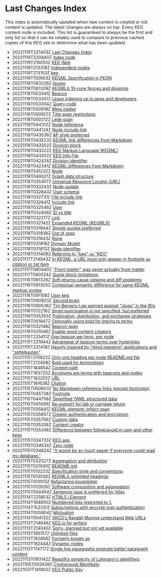 # Last Changes Index

This index is automatically updated when new content is created or old content is updated. The latest changes are always on top. Every KEG content node is included. This list is guaranteed to always be the first and only list so that it can be reliably used to compare to previous cached copies of this KEG site to determine what has been updated.

* 20221119T221403Z [Last Changes Index](/3)
* 20221119T220840Z [Index node](/64)
* 20221119T215055Z [KEG Web](/107)
* 20221119T213318Z [Independent nodes](/26)
* 20221119T213153Z [keg](/15)
* 20221119T150603Z [KEGML Specification in PEGN](/55)
* 20221118T063226Z [Isosec](/84)
* 20221118T061209Z [KEGMLX 10-rune fences and divisions](/16)
* 20221118T053341Z [Beacon](/99)
* 20221118T053341Z [Leave indexing up to apps and developers](/89)
* 20221118T053304Z [Query code](/38)
* 20221118T050918Z [Meta matter](/82)
* 20221118T050557Z [Title span restrictions](/81)
* 20221118T050212Z [Lede span](/79)
* 20221118T044312Z [Node reference](/78)
* 20221118T044124Z [Node include link](/77)
* 20221118T043536Z [AP style preferred](/6)
* 20221118T043523Z [KEGML link differences from Markdown](/57)
* 20221118T043302Z [Division block](/52)
* 20221118T043222Z [KEG Markup Language (KEGML)](/50)
* 20221118T043202Z [KEG Info File](/48)
* 20221118T042426Z [Division identifier](/45)
* 20221118T042341Z [KEGML differences from Markdown](/42)
* 20221118T041232Z [Node](/39)
* 20221118T040021Z [Graph data structure](/43)
* 20221118T035307Z [Universal Resource Locator (URL)](/30)
* 20221118T033243Z [Node update](/108)
* 20221118T032843Z [User schema](/29)
* 20221118T032731Z [File include link](/25)
* 20221118T032641Z [Include link](/24)
* 20221118T032546Z [User](/21)
* 20221118T032408Z [ID vs title](/20)
* 20221118T032217Z [Link](/18)
* 20221118T032142Z [Expanded KEGML (KEGMLX)](/17)
* 20221118T031944Z [Simple quotes preferred](/103)
* 20221118T031938Z [Out of spec](/102)
* 20221118T031843Z [Rune](/100)
* 20221118T031819Z [Domain Model](/10)
* 20221118T031813Z [Node identifier](/1)
* 20221118T031409Z [Referring to "keg" vs "KEG"](/36)
* 20221117T214943Z [In KEGML, a URL must only appear in footnote as citation or list item](/74)
* 20221117T080440Z ["Front matter" was never actually front matter](/83)
* 20221117T060524Z [Quote block limitations](/105)
* 20221116T091328Z [Soft returns cause viewing and diff problems](/91)
* 20221116T091305Z [Contextual semantic difference for same KEGML markup syntax](/85)
* 20221116T091109Z [User keg](/69)
* 20221116T090823Z [Second brain](/49)
* 20221116T090536Z [Tim Berners-Lee warned against "slugs" in the 90s](/2)
* 20221116T072216Z [Smart punctuation is not specified, but preferred](/104)
* 20221116T055353Z [Publication, distribution, and exchange strategies](/90)
* 20221116T051847Z [Optionally using bold for linking to terms](/72)
* 20221116T032146Z [Beacon span](/27)
* 20221116T031546Z [Enable good content creators](/12)
* 20221115T225411Z [One beacon per term, per node](/92)
* 20221115T221944Z [Advantage of beacon terms over hyperlinks](/97)
* 20221115T221419Z [Heavily inspired by "mind mapping" applications and "zettelkasten"](/101)
* 20221115T215622Z [Only one heading per node README.md file](/86)
* 20221115T212408Z [Bold used for terminology](/62)
* 20221115T184854Z [Content path](/93)
* 20221115T183720Z [Acronyms are terms with beacons and nodes](/96)
* 20221115T182255Z [URL](/95)
* 20221115T181628Z [Citation](/94)
* 20221115T050603Z [No Markdown reference links (except footnotes)](/51)
* 20221115T045728Z [Footnote](/40)
* 20221115T044758Z [Simplified YAML structured data](/88)
* 20221115T041459Z [No support for tab or carriage return](/87)
* 20221115T035841Z [KEGML element: inflect span](/75)
* 20221115T035807Z [Creator authentication and encryption](/70)
* 20221115T035756Z [Custom data](/7)
* 20221115T035338Z [Content creator](/68)
* 20221115T035248Z [Difference between follow/avoid in user and other kegs](/67)
* 20221115T034733Z [KEG app](/63)
* 20221115T034634Z [Zero node](/59)
* 20221115T034624Z ["It would be so much easier if everyone could read my database."](/58)
* 20221115T032527Z [Aggregation and attribution](/5)
* 20221115T021500Z [README.md](/41)
* 20221115T013223Z [Specification style and conventions](/37)
* 20221115T013026Z [KEGMLX unlimited headings](/35)
* 20221115T013013Z [Refactoring knowledge](/32)
* 20221115T012926Z [Software composition and aggregation](/31)
* 20221115T004454Z [Sentence case is preferred for titles](/80)
* 20221114T221853Z [HTML5 i Element](/23)
* 20221114T164850Z [Numbered lists restricted to 1.](/73)
* 20221114T152331Z [Subscriptions with encrypt-sign authentication](/71)
* 20221114T005904Z [Motivation](/28)
* 20221114T004132Z [XKCD's Randall Munroe understand Web URLs](/66)
* 20221113T214646Z [KEG is for writers](/13)
* 20221113T214040Z [Sorry, planned but not yet available](/0)
* 20221113T195157Z [Unlinked files](/61)
* 20221113T182858Z [Formerly known as](/14)
* 20221113T182444Z [Dynamic nodes](/11)
* 20221113T174717Z [Single line paragraphs promote better paragraph content](/60)
* 20221113T093142Z [Beautiful simplicity of Luhmann's identifiers](/4)
* 20221105T002639Z [Cypherpunk Manifesto](/8)
* 20221031T141902Z [KEG Public Key](/46)
